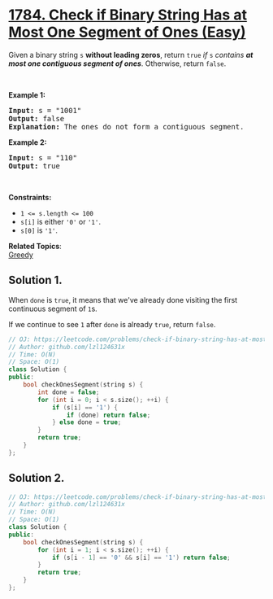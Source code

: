 # [1784. Check if Binary String Has at Most One Segment of Ones (Easy)](https://leetcode.com/problems/check-if-binary-string-has-at-most-one-segment-of-ones/)

<p>Given a binary string <code>s</code> <strong>​​​​​without leading zeros</strong>, return <code>true</code>​​​ <em>if </em><code>s</code><em> contains <strong>at most one contiguous segment of ones</strong></em>. Otherwise, return <code>false</code>.</p>

<p>&nbsp;</p>
<p><strong>Example 1:</strong></p>

<pre><strong>Input:</strong> s = "1001"
<strong>Output:</strong> false
<strong>Explanation: </strong>The ones do not form a contiguous segment.
</pre>

<p><strong>Example 2:</strong></p>

<pre><strong>Input:</strong> s = "110"
<strong>Output:</strong> true</pre>

<p>&nbsp;</p>
<p><strong>Constraints:</strong></p>

<ul>
	<li><code>1 &lt;= s.length &lt;= 100</code></li>
	<li><code>s[i]</code>​​​​ is either <code>'0'</code> or <code>'1'</code>.</li>
	<li><code>s[0]</code> is&nbsp;<code>'1'</code>.</li>
</ul>


**Related Topics**:  
[Greedy](https://leetcode.com/tag/greedy/)

## Solution 1.

When `done` is `true`, it means that we've already done visiting the first continuous segment of `1`s. 

If we continue to see `1` after `done` is already `true`, return `false`.

```cpp
// OJ: https://leetcode.com/problems/check-if-binary-string-has-at-most-one-segment-of-ones/
// Author: github.com/lzl124631x
// Time: O(N)
// Space: O(1)
class Solution {
public:
    bool checkOnesSegment(string s) {
        int done = false;
        for (int i = 0; i < s.size(); ++i) {
            if (s[i] == '1') {
                if (done) return false;
            } else done = true;
        }
        return true;
    }
};
```

## Solution 2.

```cpp
// OJ: https://leetcode.com/problems/check-if-binary-string-has-at-most-one-segment-of-ones/
// Author: github.com/lzl124631x
// Time: O(N)
// Space: O(1)
class Solution {
public:
    bool checkOnesSegment(string s) {
        for (int i = 1; i < s.size(); ++i) {
            if (s[i - 1] == '0' && s[i] == '1') return false;
        }
        return true;
    }
};
```